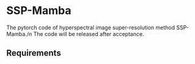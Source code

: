 # SSP-Mamba
The pytorch code of hyperspectral image super-resolution method SSP-Mamba./n
The code will be released after acceptance.
## Requirements
